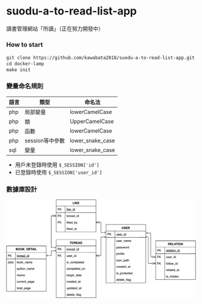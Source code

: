 # suodu-a-to-read-list-app
讀書管理網站「所讀」（正在努力開發中）

### How to start
```
git clone https://github.com/kawabata2018/suodu-a-to-read-list-app.git
cd docker-lamp
make init
```

### 變量命名規則
| 語言 | 類型 | 命名法 |
|---|---|---|
| php | 局部變量 | lowerCamelCase |
| php | 類 | UpperCamelCase |
| php | 函數 | lowerCamelCase |
| php | session等中參數 | lower_snake_case |
| sql | 變量 | lower_snake_case |

- 用戶未登錄時使用 `$_SESSION['id']`
- 已登錄時使用 `$_SESSION['user_id']`

### 數據庫設計
![ER図](draft/ERDiagram.png)
